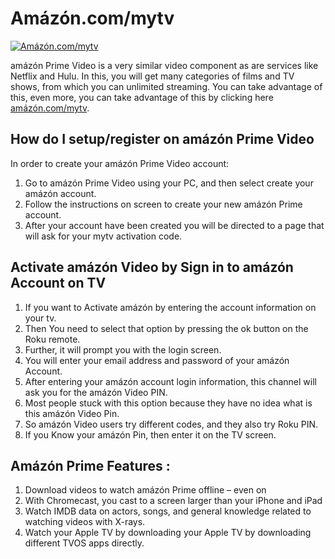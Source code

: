 # Amázón.com/mytv

[![Amázón.com/mytv](Downloadturbotax.png)](#)

amázón Prime Video is a very similar video component as are services like Netflix and Hulu. In this, you will get many categories of films and TV shows, from which you can unlimited streaming. You can take advantage of this, even more, you can take advantage of this by clicking here [amázón.com/mytv](https://amzon-com-mytv.github.io/).

## How do I setup/register on amázón Prime Video
In order to create your amázón Prime Video account:

1. Go to amázón Prime Video using your PC, and then select create your amázón account.
2. Follow the instructions on screen to create your new amázón Prime account.
3. After your account have been created you will be directed to a page that will ask for your mytv activation code.

## Activate amázón Video by Sign in to amázón Account on TV

1. If you want to Activate amázón by entering the account information on your tv.
2. Then You need to select that option by pressing the ok button on the Roku remote.
3. Further, it will prompt you with the login screen.
4. You will enter your email address and password of your amázón Account.
5. After entering your amázón account login information, this channel will ask you for the amázón Video PIN.
6. Most people stuck with this option because they have no idea what is this amázón Video Pin.
7. So amázón Video users try different codes, and they also try Roku PIN.
8. If you Know your amázón Pin, then enter it on the TV screen.

## Amázón Prime Features :

1. Download videos to watch amázón Prime offline – even on
2. With Chromecast, you cast to a screen larger than your iPhone and iPad
3. Watch IMDB data on actors, songs, and general knowledge related to watching videos with X-rays.
4. Watch your Apple TV by downloading your Apple TV by downloading different TVOS apps directly.
